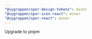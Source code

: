 ```yaml
---
"@vygruppen/spor-design-tokens": minor
"@vygruppen/spor-icon-react": minor
"@vygruppen/spor-react": minor
---
```


Upgrade to pnpm
